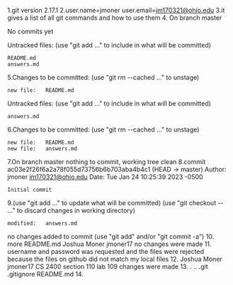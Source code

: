 1.git version 2.17.1
2.user.name=jmoner
  user.email=jm170321@ohio.edu
3.it gives a list of all git commands and how to use them
4. On branch master

   No commits yet

   Untracked files:
  (use "git add <file>..." to include in what will be committed)

	README.md
	answers.md
5.Changes to be committed:
  (use "git rm --cached <file>..." to unstage)

	new file:   README.md

  Untracked files:
  (use "git add <file>..." to include in what will be committed)

	answers.md
6.Changes to be committed:
  (use "git rm --cached <file>..." to unstage)

	new file:   README.md
	new file:   answers.md
7.On branch master
  nothing to commit, working tree clean
8.commit ac03e2f26f6a2a78f055d73756b6b703aba4b4c1 (HEAD -> master)
  Author: jmoner <jm170321@ohio.edu>
  Date:   Tue Jan 24 10:25:39 2023 -0500

    Initial commit
9.(use "git add <file>..." to update what will be committed)
  (use "git checkout -- <file>..." to discard changes in working directory)

	modified:   answers.md

  no changes added to commit (use "git add" and/or "git commit -a")
10. more README.md
    Joshua Moner
   jmoner17
   no changes were made
11. username and password was requested and the files were rejected because the files on github did not match my local files
12. Joshua Moner
    jmoner17
    CS 2400
    section 110 lab 109
    changes were made
13. .  .. .git .gitignore README.md
14. 







